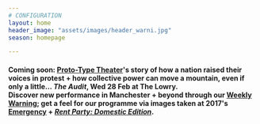 ```yaml
---
# CONFIGURATION
layout: home
header_image: "assets/images/header_warni.jpg"
season: homepage

---
```

#### Coming soon: <a href="http://www.thelowry.com/events/the-audit" target="_blank">Proto-Type Theater</a>'s story of how a nation raised their voices in protest + how collective power can move a mountain, even if only a little… *The Audit*, Wed 28 Feb at The Lowry.<br>Discover new performance in Manchester + beyond through our <a href="http://wordofwarning.posthaven.com" target="_blank">Weekly Warning</a>; get a feel for our programme via images taken at 2017's [Emergency](/galleries/2017-emergency) + [*Rent Party: Domestic Edition*](/galleries/2017-domestic).

